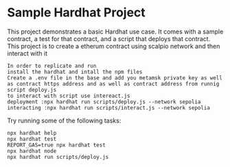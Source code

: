 # Sample Hardhat Project

This project demonstrates a basic Hardhat use case. It comes with a sample contract, a test for that contract, and a script that deploys that contract.
This project is to create a etherum contract using scalpio network and then interact with it
```shell
In order to replicate and run 
install the hardhat and intall the npm files 
Create a .env file in the base and add you metamsk private key as well as contract https address and as well as contract address from runnig script deploy.js
to interact with script use intereact.js
deployment :npx hardhat run scripts/deploy.js --network sepolia
interacting :npx hardhat run scripts/interact.js --network sepolia
```


Try running some of the following tasks:

```shell
npx hardhat help
npx hardhat test
REPORT_GAS=true npx hardhat test
npx hardhat node
npx hardhat run scripts/deploy.js
```
